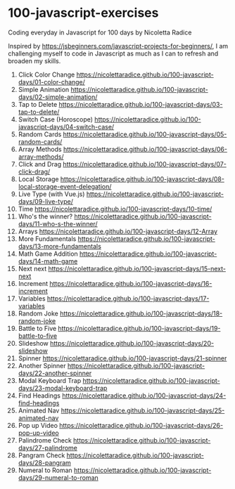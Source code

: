 # 100-javascript-exercises
 Coding everyday in Javascript for 100 days
 by Nicoletta Radice
 
 Inspired by https://jsbeginners.com/javascript-projects-for-beginners/, I am challenging myself to code in Javascript as much as I can to refresh and broaden my skills.
 

 
 01. Click Color Change https://nicolettaradice.github.io/100-javascript-days/01-color-change/
 02. Simple Animation https://nicolettaradice.github.io/100-javascript-days/02-simple-animation/
 03. Tap to Delete https://nicolettaradice.github.io/100-javascript-days/03-tap-to-delete/
 04. Switch Case (Horoscope) https://nicolettaradice.github.io/100-javascript-days/04-switch-case/
 05. Random Cards https://nicolettaradice.github.io/100-javascript-days/05-random-cards/
 06. Array Methods https://nicolettaradice.github.io/100-javascript-days/06-array-methods/
 07. Click and Drag https://nicolettaradice.github.io/100-javascript-days/07-click-drag/
 08. Local Storage https://nicolettaradice.github.io/100-javascript-days/08-local-storage-event-delegation/
 09. Live Type (with Vue.js) https://nicolettaradice.github.io/100-javascript-days/09-live-type/
 10. Time https://nicolettaradice.github.io/100-javascript-days/10-time/
 11. Who's the winner? https://nicolettaradice.github.io/100-javascript-days/11-who-s-the-winner/
 12. Arrays https://nicolettaradice.github.io/100-javascript-days/12-Array
 13. More Fundamentals https://nicolettaradice.github.io/100-javascript-days/13-more-fundamentals
 14. Math Game Addition https://nicolettaradice.github.io/100-javascript-days/14-math-game
 15. Next next https://nicolettaradice.github.io/100-javascript-days/15-next-next
 16. Increment https://nicolettaradice.github.io/100-javascript-days/16-increment
 17. Variables https://nicolettaradice.github.io/100-javascript-days/17-variables
 18. Random Joke https://nicolettaradice.github.io/100-javascript-days/18-random-joke
 19. Battle to Five https://nicolettaradice.github.io/100-javascript-days/19-battle-to-five
 20. Slideshow https://nicolettaradice.github.io/100-javascript-days/20-slideshow
 21. Spinner https://nicolettaradice.github.io/100-javascript-days/21-spinner
 22. Another Spinner https://nicolettaradice.github.io/100-javascript-days/22-another-spinner
 23. Modal Keyboard Trap https://nicolettaradice.github.io/100-javascript-days/23-modal-keyboard-trap
 24. Find Headings https://nicolettaradice.github.io/100-javascript-days/24-find-headings
 25. Animated Nav https://nicolettaradice.github.io/100-javascript-days/25-animated-nav
 26. Pop up Video https://nicolettaradice.github.io/100-javascript-days/26-pop-up-video
 27. Palindrome Check https://nicolettaradice.github.io/100-javascript-days/27-palindrome
 28. Pangram Check https://nicolettaradice.github.io/100-javascript-days/28-pangram
 29. Numeral to Roman https://nicolettaradice.github.io/100-javascript-days/29-numeral-to-roman
